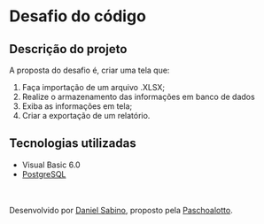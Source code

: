 # Desafio do código

 
## Descrição do projeto
A proposta do desafio é, criar uma tela que: <br>
1. Faça importação de um arquivo .XLSX;
2. Realize o armazenamento das informações em banco de dados
3. Exiba as informações em tela;
4. Criar a exportação de um relatório.

## Tecnologias utilizadas
- Visual Basic 6.0
- [PostgreSQL](https://www.postgresql.org)

<br><br>
Desenvolvido por [Daniel Sabino](https://github.com/D-Sabino), proposto pela [Paschoalotto](https://www.paschoalotto.com.br).
